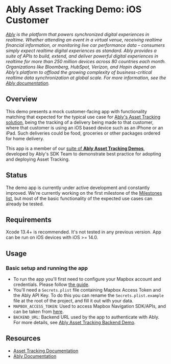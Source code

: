 # Ably Asset Tracking Demo: iOS Customer

_[Ably](https://ably.com) is the platform that powers synchronized digital experiences in realtime. Whether attending an event in a virtual venue, receiving realtime financial information, or monitoring live car performance data – consumers simply expect realtime digital experiences as standard. Ably provides a suite of APIs to build, extend, and deliver powerful digital experiences in realtime for more than 250 million devices across 80 countries each month. Organizations like Bloomberg, HubSpot, Verizon, and Hopin depend on Ably’s platform to offload the growing complexity of business-critical realtime data synchronization at global scale. For more information, see the [Ably documentation](https://ably.com/documentation)._

## Overview

This demo presents a mock customer-facing app with functionality matching that expected for the typical use case for
[Ably's Asset Tracking solution](https://ably.com/solutions/asset-tracking),
being the tracking of a delivery being made to that customer, where that customer is using an iOS based device such as an iPhone or an iPad.
Such deliveries could be food, groceries or other packages ordered for home delivery.

This app is a member of our
[suite of **Ably Asset Tracking Demos**](https://github.com/ably/asset-tracking-demos),
developed by Ably's SDK Team to demonstrate best practice for adopting and deploying Asset Tracking.

## Status

The demo app is currently under active development and constantly improved. We're currently working on the first milestone of the [Milestones list](https://github.com/ably/asset-tracking-demos/blob/main/app-requirements.md), but most of the basic functionality of the expected use cases can already be tested.

## Requirements

Xcode 13.4+ is recommended. It's not tested in any previous version. App can be run on iOS devices with iOS >= 14.0.

## Usage

### Basic setup and running the app
- To run the app you'll first need to configure your Mapbox account and credentials. Please follow [the guide](https://docs.mapbox.com/ios/search/guides/install/#configure-credentials).
- You'll need a `Secrets.plist` file containing Mapbox Access Token and the Ably API Key. To do this you can rename the `Secrets.plist.example` file at the root of the project, and fill it out with your data.
- `MAPBOX_ACCESS_TOKEN`: Used to access Mapbox Navigation SDK/APIs, and can be taken from [here](https://account.mapbox.com/).
- `BACKEND_URL`: Backend URL used by the app to authenticate with Ably. For more details, see [Ably Asset Tracking Backend Demo](https://github.com/ably/asset-tracking-backend-demo).

## Resources
- [Asset Tracking Documentation](https://ably.com/docs/asset-tracking)
- [Ably Documentation](https://ably.com/docs)